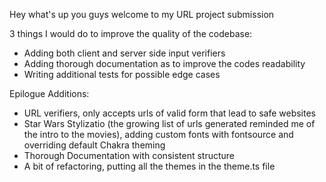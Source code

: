 Hey what's up you guys welcome to my URL project submission

3 things I would do to improve the quality of the codebase:
- Adding both client and server side input verifiers
- Adding thorough documentation as to improve the codes readability
- Writing additional tests for possible edge cases

Epilogue Additions:
- URL verifiers, only accepts urls of valid form that lead to safe websites
- Star Wars Stylizatio (the growing list of urls generated reminded me of the intro to the movies), adding custom fonts with fontsource and overriding default Chakra theming
- Thorough Documentation with consistent structure
- A bit of refactoring, putting all the themes in the theme.ts file
